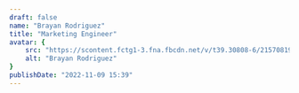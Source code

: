 ```yaml
---
draft: false
name: "Brayan Rodriguez"
title: "Marketing Engineer"
avatar: {
    src: "https://scontent.fctg1-3.fna.fbcdn.net/v/t39.30808-6/215708194_5758847234187812_1549981103542695616_n.jpg?_nc_cat=103&ccb=1-7&_nc_sid=09cbfe&_nc_eui2=AeEzF4s1QvcQy3mr3ckg9ePCqEUC2wk-r8qoRQLbCT6vym_EUvoWtKCwa5mK0H9XRjJ1N0ZC3b1yoR7PgBmb7221&_nc_ohc=K4axpTpJoi4AX-2uF-S&_nc_ht=scontent.fctg1-3.fna&oh=00_AfBTrQZ6qIB3V2eboYx73hoJ9VmwaGb_P1RuBQzYZ6hMAw&oe=6416E65F",
    alt: "Brayan Rodriguez"
}
publishDate: "2022-11-09 15:39"
---
```

